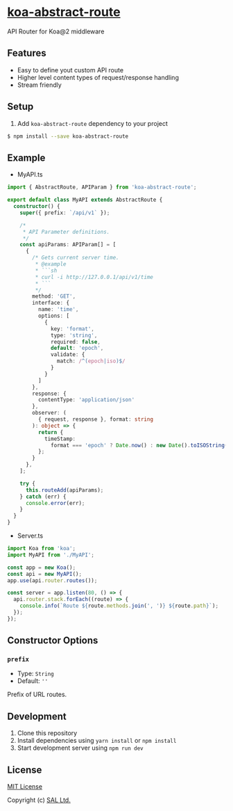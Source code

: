 # [koa-abstract-route](https://www.npmjs.com/package/koa-abstract-route)

API Router for Koa@2 middleware

## Features

* Easy to define yout custom API route
* Higher level content types of request/response handling
* Stream friendly

## Setup

1. Add `koa-abstract-route` dependency to your project

```sh
$ npm install --save koa-abstract-route
```

## Example

* MyAPI.ts

```ts
import { AbstractRoute, APIParam } from 'koa-abstract-route';

export default class MyAPI extends AbstractRoute {
  constructor() {
    super({ prefix: `/api/v1` });

    /*
     * API Parameter definitions.
     */
    const apiParams: APIParam[] = [
      {
        /* Gets current server time.
         * @example
         * ```sh
         * curl -i http://127.0.0.1/api/v1/time
         * ```
         */
        method: 'GET',
        interface: {
          name: 'time',
          options: [
            {
              key: 'format',
              type: 'string',
              required: false,
              default: 'epoch',
              validate: {
                match: /^(epoch|iso)$/
              }
            }
          ]
        },
        response: {
          contentType: 'application/json'
        },
        observer: (
          { request, response }, format: string
        ): object => {
          return {
            timeStamp:
              format === 'epoch' ? Date.now() : new Date().toISOString()
          };
        }
      },
    ];

    try {
      this.routeAdd(apiParams);
    } catch (err) {
      console.error(err);
    }
  }
}
```

* Server.ts

```ts
import Koa from 'koa';
import MyAPI from './MyAPI';

const app = new Koa();
const api = new MyAPI();
app.use(api.router.routes());

const server = app.listen(80, () => {
  api.router.stack.forEach((route) => {
    console.info(`Route ${route.methods.join(', ')} ${route.path}`);
  });
});
```

## Constructor Options

### `prefix`

- Type: `String`
- Default: `''`

Prefix of URL routes.

## Development

1. Clone this repository
2. Install dependencies using `yarn install` or `npm install`
3. Start development server using `npm run dev`

## License

[MIT License](./LICENSE)

Copyright (c) [SAL Ltd.](https://sal.co.jp)
